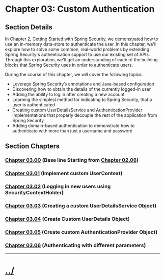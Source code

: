 # Chapter 03: Custom Authentication


## Section Details
In Chapter 2, Getting Started with Spring Security, we demonstrated how to use an in-memory data-store to authenticate the user. In this chapter, we'll explore how to solve some
common, real-world problems by extending Spring Security's authentication support to use our existing set of APIs. Through this exploration, we'll get an understanding of each of the
building blocks that Spring Security uses in order to authenticate users.

During the course of this chapter, we will cover the following topics:

* Leverage Spring Security’s annotations and Java-based configuration
* Discovering how to obtain the details of the currently logged-in user
* Adding the ability to log in after creating a new account
* Learning the simplest method for indicating to Spring Security, that a user is authenticated
* Creating custom UserDetailsService and AuthenticationProvider implementations that properly decouple the rest of the application from Spring Security
* Adding domain-based authentication to demonstrate how to authenticate with more than just a username and password


## Section Chapters

### [Chapter 03.00](./chapter03.00/) (Base line Starting from [Chapter 02.06](./../chapter02/chapter02.06/))

### [Chapter 03.01](./chapter03.01/) (Implement custom UserContext)

### [Chapter 03.02](./chapter03.02/) (Logging in new users using SecurityContextHolder)

### [Chapter 03.03](./chapter03.03/) (Creating a custom UserDetailsService Object)

### [Chapter 03.04](./chapter03.04/) (Create Custom UserDetails Object)

### [Chapter 03.05](./chapter03.05/) (Create custom AuthenticationProvider Object)

### [Chapter 03.06](./chapter03.06/) (Authenticating with different parameters)


---

# [../](../README.md)
